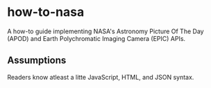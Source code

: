 # how-to-nasa

A how-to guide implementing NASA's Astronomy Picture Of The Day (APOD) and Earth Polychromatic Imaging Camera (EPIC) APIs.

## Assumptions
Readers know atleast a litte JavaScript, HTML, and JSON syntax.
